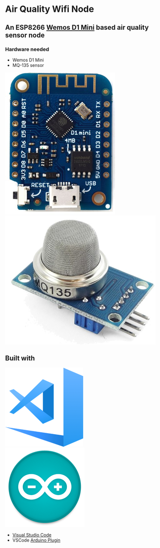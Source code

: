 # Air Quality Wifi Node
## An ESP8266 [Wemos D1 Mini](https://wiki.wemos.cc/products:d1:d1_mini) based air quality sensor node
### Hardware needed
- Wemos D1 Mini 
- MQ-135 sensor

![D1 Mini](img/d1_mini_v3.0.0.jpg)
![MQ-135](img/mq-135.jpg)
## Built with
![VSCode](img/vscode.png)
![Arduino](img/arduino.png)

- [Visual Studio Code](https://code.visualstudio.com/)
- VSCode [Arduino Plugin](https://marketplace.visualstudio.com/items?itemName=vsciot-vscode.vscode-arduino)
